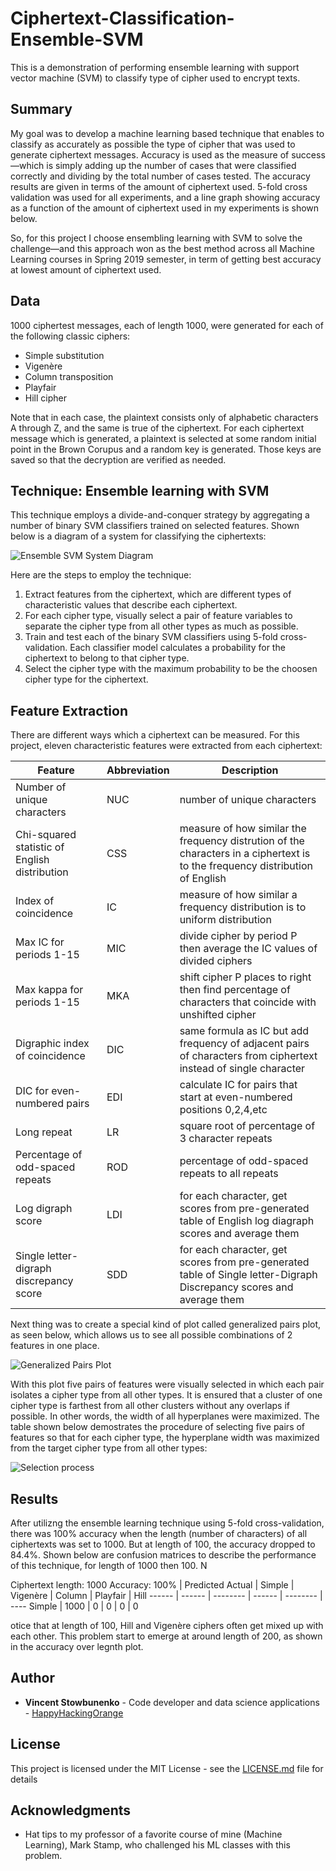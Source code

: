 # Ciphertext-Classification-Ensemble-SVM
This is a demonstration of performing ensemble learning with support vector machine (SVM) to classify type of cipher used to encrypt texts.

## Summary
My goal was to develop a machine learning based technique that enables to classify as accurately as possible the type of cipher that was used to generate ciphertext messages.  Accuracy is used as the measure of success—which is simply adding up the number of cases that were classified correctly and dividing by the total number of cases tested.  The accuracy results are given in terms of the amount of ciphertext used. 5-fold cross validation was used for all experiments, and a line graph showing accuracy as a function of the amount of ciphertext used in my experiments is shown below.

So, for this project I choose ensembling learning with SVM to solve the challenge—and this approach won as the best method across all Machine Learning courses in Spring 2019 semester, in term of getting best accuracy at lowest amount of ciphertext used.

## Data
1000 ciphertest messages, each of length 1000, were generated for each of the following classic ciphers:

* Simple substitution
* Vigenère
* Column transposition
* Playfair
* Hill cipher

Note that in each case, the plaintext consists only of alphabetic characters A through Z, and the same is true of the ciphertext.  For each ciphertext message which is generated, a plaintext is selected at some random initial point in the Brown Corupus and a random key is generated.  Those keys are saved so that the decryption are verified as needed.

## Technique: Ensemble learning with SVM

This technique employs a divide-and-conquer strategy by aggregating a number of binary SVM classifiers trained on selected features.  Shown below is a diagram of a system for classifying the ciphertexts:

![Ensemble SVM System Diagram](/images/ensembleSVM_system.png)

Here are the steps to employ the technique:
1. Extract features from the ciphertext, which are different types of characteristic values that describe each ciphertext.
2. For each cipher type, visually select a pair of feature variables to separate the cipher type from all other types as much as possible.
3. Train and test each of the binary SVM classifiers using 5-fold cross-validation. Each classifier model calculates a probability for the ciphertext to belong to that cipher type.  
4. Select the cipher type with the maximum probability to be the choosen cipher type for the ciphertext.

## Feature Extraction

There are different ways which a ciphertext can be measured.  For this project, eleven characteristic features were extracted from each ciphertext:

Feature | Abbreviation | Description
------- | ------------ | -----------
Number of unique characters | NUC | number of unique characters
Chi-squared statistic of English distribution | CSS | measure of how similar the frequency distrution of the characters in a ciphertext is to the frequency distribution of English
Index of coincidence | IC | measure of how similar a frequency distribution is to uniform distribution
Max IC for periods 1-15 | MIC | divide cipher by period P then average the IC values of divided ciphers
Max kappa for periods 1-15 | MKA | shift cipher P places to right then find percentage of characters that coincide with unshifted cipher
Digraphic index of coincidence | DIC | same formula as IC but add frequency of adjacent pairs of characters from ciphertext instead of single character
DIC for even-numbered pairs | EDI | calculate IC for pairs that start at even-numbered positions 0,2,4,etc
Long repeat | LR | square root of percentage of 3 character repeats
Percentage of odd-spaced repeats | ROD | percentage of odd-spaced repeats to all repeats
Log digraph score | LDI | for each character, get scores from pre-generated table of English log diagraph scores and average them
Single letter-digraph discrepancy score | SDD | for each character, get scores from pre-generated table of Single letter-Digraph Discrepancy scores and average them

Next thing was to create a special kind of plot called generalized pairs plot, as seen below, which allows us to see all possible combinations of 2 features in one place.

![Generalized Pairs Plot](/images/generalized_pairs_plot_1000.png)

With this plot five pairs of features were visually selected in which each pair isolates a cipher type from all other types.  It is ensured that a cluster of one cipher type is farthest from all other clusters without any overlaps if possible.  In other words, the width of all hyperplanes were maximized.  The table shown below demostrates the procedure of selecting five pairs of features so that for each cipher type, the hyperplane width was maximized from the target cipher type from all other types:

![Selection process](/images/ensembleSVM_selection.png)

## Results

After utilizng the ensemble learning technique using 5-fold cross-validation, there was 100% accuracy when the length (number of characters) of all ciphertexts was set to 1000.  But at length of 100, the accuracy dropped to 84.4%.  Shown below are confusion matrices to describe the performance of this technique, for length of 1000 then 100.  N

Ciphertext length: 1000
Accuracy: 100%
 | Predicted
Actual | Simple | Vigenère | Column | Playfair | Hill
------ | ------ | -------- | ------ | -------- | ----
Simple | 1000 | 0 | 0 | 0 | 0

otice that at length of 100, Hill and Vigenère ciphers often get mixed up with each other.  This problem start to emerge at around length of 200, as shown in the accuracy over legnth plot.



## Author

* **Vincent Stowbunenko** - Code developer and data science applications - [HappyHackingOrange](https://github.com/HappyHackingOrange)

## License

This project is licensed under the MIT License - see the [LICENSE.md](LICENSE.md) file for details

## Acknowledgments

* Hat tips to my professor of a favorite course of mine (Machine Learning), Mark Stamp, who challenged his ML classes with this problem.
